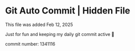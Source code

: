 # Git Auto Commit | Hidden File

This file was added Feb 12, 2025

Just for fun and keeping my daily git commit active 🤪

commit number: 1341116
